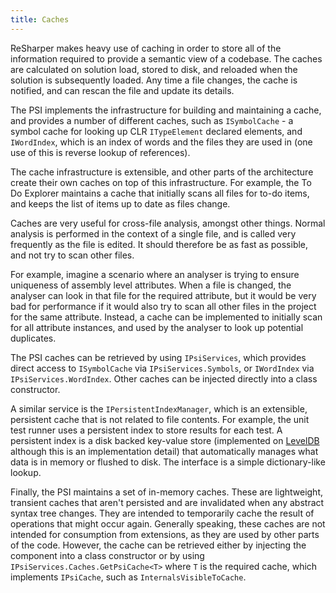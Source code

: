 ```yaml
---
title: Caches
---
```


ReSharper makes heavy use of caching in order to store all of the information required to provide a semantic view of a codebase. The caches are calculated on solution load, stored to disk, and reloaded when the solution is subsequently loaded. Any time a file changes, the cache is notified, and can rescan the file and update its details.

The PSI implements the infrastructure for building and maintaining a cache, and provides a number of different caches, such as `ISymbolCache` - a symbol cache for looking up CLR `ITypeElement` declared elements, and `IWordIndex`, which is an index of words and the files they are used in (one use of this is reverse lookup of references).

The cache infrastructure is extensible, and other parts of the architecture create their own caches on top of this infrastructure. For example, the To Do Explorer maintains a cache that initially scans all files for to-do items, and keeps the list of items up to date as files change.

Caches are very useful for cross-file analysis, amongst other things. Normal analysis is performed in the context of a single file, and is called very frequently as the file is edited. It should therefore be as fast as possible, and not try to scan other files.

For example, imagine a scenario where an analyser is trying to ensure uniqueness of assembly level attributes. When a file is changed, the analyser can look in that file for the required attribute, but it would be very bad for performance if it would also try to scan all other files in the project for the same attribute. Instead, a cache can be implemented to initially scan for all attribute instances, and used by the analyser to look up potential duplicates.

The PSI caches can be retrieved by using `IPsiServices`, which provides direct access to `ISymbolCache` via `IPsiServices.Symbols`, or `IWordIndex` via `IPsiServices.WordIndex`. Other caches can be injected directly into a class constructor. 

A similar service is the `IPersistentIndexManager`, which is an extensible, persistent cache that is not related to file contents. For example, the unit test runner uses a persistent index to store results for each test. A persistent index is a disk backed key-value store (implemented on [LevelDB](http://en.wikipedia.org/wiki/LevelDB) although this is an implementation detail) that automatically manages what data is in memory or flushed to disk. The interface is a simple dictionary-like lookup.

Finally, the PSI maintains a set of in-memory caches. These are lightweight, transient caches that aren't persisted and are invalidated when any abstract syntax tree changes. They are intended to temporarily cache the result of operations that might occur again. Generally speaking, these caches are not intended for consumption from extensions, as they are used by other parts of the code. However, the cache can be retrieved either by injecting the component into a class constructor or by using `IPsiServices.Caches.GetPsiCache<T>` where `T` is the required cache, which implements `IPsiCache`, such as `InternalsVisibleToCache`.

